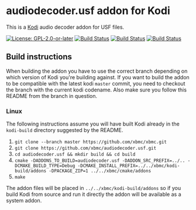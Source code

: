 # audiodecoder.usf addon for Kodi

This is a [Kodi](https://kodi.tv) audio decoder addon for USF files.

[![License: GPL-2.0-or-later](https://img.shields.io/badge/License-GPL%20v2+-blue.svg)](LICENSE.md)
[![Build Status](https://travis-ci.org/xbmc/audiodecoder.usf.svg?branch=Matrix)](https://travis-ci.org/xbmc/audiodecoder.usf/branches)
[![Build Status](https://dev.azure.com/teamkodi/binary-addons/_apis/build/status/xbmc.audiodecoder.usf?branchName=Matrix)](https://dev.azure.com/teamkodi/binary-addons/_build/latest?definitionId=18&branchName=Matrix)
[![Build Status](https://jenkins.kodi.tv/view/Addons/job/xbmc/job/audiodecoder.usf/job/Matrix/badge/icon)](https://jenkins.kodi.tv/blue/organizations/jenkins/xbmc%2Faudiodecoder.usf/branches/)
<!--- [![Build Status](https://ci.appveyor.com/api/projects/status/github/xbmc/audiodecoder.usf?branch=Matrix&svg=true)](https://ci.appveyor.com/project/xbmc/audiodecoder-usf?branch=Matrix) -->

## Build instructions

When building the addon you have to use the correct branch depending on which version of Kodi you're building against. 
If you want to build the addon to be compatible with the latest kodi `master` commit, you need to checkout the branch with the current kodi codename.
Also make sure you follow this README from the branch in question.

### Linux

The following instructions assume you will have built Kodi already in the `kodi-build` directory 
suggested by the README.

1. `git clone --branch master https://github.com/xbmc/xbmc.git`
2. `git clone https://github.com/xbmc/audiodecoder.usf.git`
3. `cd audiodecoder.usf && mkdir build && cd build`
4. `cmake -DADDONS_TO_BUILD=audiodecoder.usf -DADDON_SRC_PREFIX=../.. -DCMAKE_BUILD_TYPE=Debug -DCMAKE_INSTALL_PREFIX=../../xbmc/kodi-build/addons -DPACKAGE_ZIP=1 ../../xbmc/cmake/addons`
5. `make`

The addon files will be placed in `../../xbmc/kodi-build/addons` so if you build Kodi from source and run it directly 
the addon will be available as a system addon.
